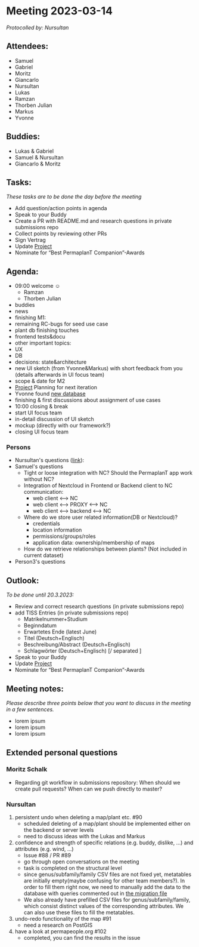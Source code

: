 # Meeting 2023-03-14

_Protocolled by: Nursultan_

## Attendees:

-   Samuel
-   Gabriel
-   Moritz
-   Giancarlo
-   Nursultan
-   Lukas
-   Ramzan
-   Thorben Julian
-   Markus
-   Yvonne

## Buddies:

-   Lukas & Gabriel
-   Samuel & Nursultan
-   Giancarlo & Moritz

## Tasks:

_These tasks are to be done the day before the meeting_

-   Add question/action points in agenda
-   Speak to your Buddy
-   Create a PR with README.md and research questions in private submissions repo
-   Collect points by reviewing other PRs
-   Sign Vertrag
-   Update [Project](https://github.com/orgs/ElektraInitiative/projects/4/)
-   Nominate for “Best PermaplanT Companion”-Awards

## Agenda:

-   09:00 welcome ☺️
    -   Ramzan
    -   Thorben Julian
-   buddies
-   news
-   finishing M1:
-   remaining RC-bugs for seed use case
-   plant db finishing touches
-   frontend tests&docu
-   other important topics:
-   UX
-   DB
-   decisions: state&architecture
-   new UI sketch (from Yvonne&Markus) with short feedback from you (details afterwards in UI focus team)
-   scope & date for M2
-   [Project](https://github.com/orgs/ElektraInitiative/projects/4/) Planning for next iteration
-   Yvonne found [new database](https://permapeople.org/plants)
-   finishing & first discussions about assignment of use cases
-   10:00 closing & break
-   start UI focus team
-   in-detail discussion of UI sketch
-   mockup (directly with our framework?)
-   closing UI focus team

### Persons

-   Nursultan's questions ([link](#Nursultan)):
-   Samuel's questions
    -   Tight or loose integration with NC? Should the PermaplanT app work without NC?
    -   Integration of Nextcloud in Frontend or Backend
        client to NC communication:
        - web client <--> NC
        - web client <--> PROXY <--> NC
        - web client <--> backend <--> NC
    - Where do we store user related information(DB or Nextcloud)?
      - credentials
      - location information
      - permissions/groups/roles
      - application data: ownership/membership of maps
    -   How do we retrieve relationships between plants? (Not included in current dataset)
-   Person3's questions

## Outlook:

_To be done until 20.3.2023:_

-   Review and correct research questions (in private submissions repo)
-   add TISS Entries (in private submissions repo)
    -   Matrikelnummer+Studium
    -   Beginndatum
    -   Erwartetes Ende (latest June)
    -   Titel (Deutsch+Englisch)
    -   Beschreibung/Abstract (Deutsch+Englisch)
    -   Schlagwörter (Deutsch+Englisch) [/ separated ]
-   Speak to your Buddy
-   Update [Project](https://github.com/orgs/ElektraInitiative/projects/4/)
-   Nominate for “Best PermaplanT Companion”-Awards

## Meeting notes:

_Please describe three points below that you want to discuss in the meeting in a few sentences._

-   lorem ipsum
-   lorem ipsum
-   lorem ipsum

## Extended personal questions

### Moritz Schalk

-   Regarding git workflow in submissions repository: When should we create pull requests? When can we push directly to master?

### Nursultan

1. persistent undo when deleting a map/plant etc. #90
    - scheduled deleting of a map/plant should be implemented either on the backend or server levels
    - need to discuss ideas with the Lukas and Markus
2. confidence and strength of specific relations (e.g. buddy, dislike, ...) and attributes (e.g. wind, ...)
    - Issue #88 / PR #89
    - go through open conversations on the meeting
    - task is completed on the structural level
    - since genus/subfamily/family CSV files are not fixed yet, metatables are initially empty(maybe confusing for other team members?). In order to fill them right now, we need to manually add the data to the database with queries commented out in [the migration file](https://github.com/ElektraInitiative/PermaplanT/blob/72e5b31f3e0f0fce449c7ee8bd60a51f38b8ab20/backend/migrations/2023-03-09-194135_plant_relations/up.sql)
    - We also already have prefilled CSV files for genus/subfamily/family, which consist distinct values of the corresponding attributes. We can also use these files to fill the metatables.
3. undo-redo functionality of the map #91
    - need a research on PostGIS
4. have a look at permapeople.org #102
    - completed, you can find the results in the issue
